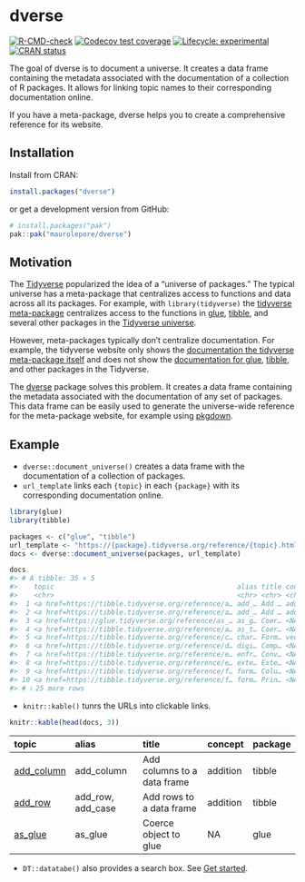 
<!-- README.md is generated from README.Rmd. Please edit that file -->

# dverse

<!-- badges: start -->

[![R-CMD-check](https://github.com/maurolepore/dverse/actions/workflows/R-CMD-check.yaml/badge.svg)](https://github.com/maurolepore/dverse/actions/workflows/R-CMD-check.yaml)
[![Codecov test
coverage](https://codecov.io/gh/maurolepore/dverse/graph/badge.svg)](https://app.codecov.io/gh/maurolepore/dverse)
[![Lifecycle:
experimental](https://img.shields.io/badge/lifecycle-experimental-orange.svg)](https://lifecycle.r-lib.org/articles/stages.html#experimental)
[![CRAN
status](https://www.r-pkg.org/badges/version/dverse)](https://CRAN.R-project.org/package=dverse)
<!-- badges: end -->

The goal of dverse is to document a universe. It creates a data frame
containing the metadata associated with the documentation of a
collection of R packages. It allows for linking topic names to their
corresponding documentation online.

If you have a meta-package, dverse helps you to create a comprehensive
reference for its website.

## Installation

Install from CRAN:

``` r
install.packages("dverse")
```

or get a development version from GitHub:

``` r
# install.packages("pak")
pak::pak("maurolepore/dverse")
```

## Motivation

The [Tidyverse](https://www.tidyverse.org/) popularized the idea of a
“universe of packages.” The typical universe has a meta-package that
centralizes access to functions and data across all its packages. For
example, with `library(tidyverse)` the [tidyverse
meta-package](https://tidyverse.tidyverse.org/) centralizes access to
the functions in [glue](https://glue.tidyverse.org/),
[tibble](https://tibble.tidyverse.org/), and several other packages in
the [Tidyverse universe](https://www.tidyverse.org/).

However, meta-packages typically don’t centralize documentation. For
example, the tidyverse website only shows the [documentation the
tidyverse meta-package
itself](https://tidyverse.tidyverse.org/reference/index.html) and does
not show the [documentation for
glue](https://glue.tidyverse.org/reference/index.html),
[tibble](https://tibble.tidyverse.org/reference/index.html), and other
packages in the Tidyverse.

The [dverse](https://maurolepore.github.io/dverse/) package solves this
problem. It creates a data frame containing the metadata associated with
the documentation of any set of packages. This data frame can be easily
used to generate the universe-wide reference for the meta-package
website, for example using [pkgdown](https://pkgdown.r-lib.org/).

## Example

- `dverse::document_universe()` creates a data frame with the
  documentation of a collection of packages.
- `url_template` links each `{topic}` in each `{package}` with its
  corresponding documentation online.

``` r
library(glue)
library(tibble)

packages <- c("glue", "tibble")
url_template <- "https://{package}.tidyverse.org/reference/{topic}.html"
docs <- dverse::document_universe(packages, url_template)

docs
#> # A tibble: 35 × 5
#>    topic                                             alias title concept package
#>    <chr>                                             <chr> <chr> <chr>   <chr>  
#>  1 <a href=https://tibble.tidyverse.org/reference/a… add_… Add … additi… tibble 
#>  2 <a href=https://tibble.tidyverse.org/reference/a… add_… Add … additi… tibble 
#>  3 <a href=https://glue.tidyverse.org/reference/as_… as_g… Coer… <NA>    glue   
#>  4 <a href=https://tibble.tidyverse.org/reference/a… as_t… Coer… <NA>    tibble 
#>  5 <a href=https://tibble.tidyverse.org/reference/c… char… Form… vector… tibble 
#>  6 <a href=https://tibble.tidyverse.org/reference/d… digi… Comp… <NA>    tibble 
#>  7 <a href=https://tibble.tidyverse.org/reference/e… enfr… Conv… <NA>    tibble 
#>  8 <a href=https://tibble.tidyverse.org/reference/e… exte… Exte… <NA>    tibble 
#>  9 <a href=https://tibble.tidyverse.org/reference/f… form… Colu… <NA>    tibble 
#> 10 <a href=https://tibble.tidyverse.org/reference/f… form… Prin… <NA>    tibble 
#> # ℹ 25 more rows
```

- `knitr::kable()` tunrs the URLs into clickable links.

``` r
knitr::kable(head(docs, 3))
```

| topic | alias | title | concept | package |
|:---|:---|:---|:---|:---|
| <a href=https://tibble.tidyverse.org/reference/add_column.html>add_column</a> | add_column | Add columns to a data frame | addition | tibble |
| <a href=https://tibble.tidyverse.org/reference/add_row.html>add_row</a> | add_row, add_case | Add rows to a data frame | addition | tibble |
| <a href=https://glue.tidyverse.org/reference/as_glue.html>as_glue</a> | as_glue | Coerce object to glue | NA | glue |

- `DT::datatabe()` also provides a search box. See [Get
  started](https://maurolepore.github.io/dverse/articles/dverse.html).
